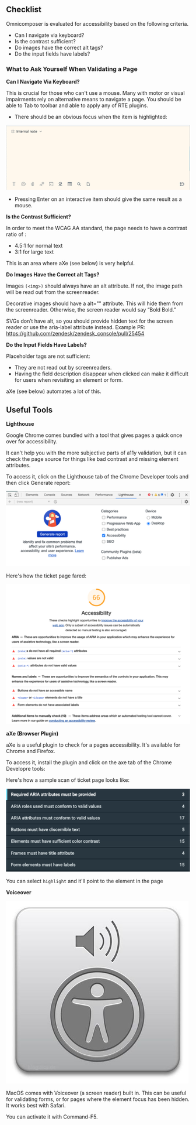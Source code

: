 ## Checklist

Omnicomposer is evaluated for accessibility based on the following criteria.

- Can I navigate via keyboard? 
- Is the contrast sufficient?
- Do images have the correct alt tags?
- Do the input fields have labels?

### What to Ask Yourself When Validating a Page
**Can I Navigate Via Keyboard?**

This is crucial for those who can't use a mouse. Many with motor or visual impairments rely on alternative means to navigate a page. You should be able to Tab to toolbar and able to apply any of RTE plugins.

- There should be an obvious focus when the item is highlighted:

![GitHub Logo](/images/tUDHU7vvFA.gif)

- Pressing Enter on an interactive item should give the same result as a mouse.

**Is the Contrast Sufficient?**

In order to meet the WCAG AA standard, the page needs to have a contrast ratio of :

- 4.5:1 for normal text 
- 3:1 for large text

This is an area where aXe (see below) is very helpful.

**Do Images Have the Correct alt Tags?**

Images `(<img>)` should always have an alt attribute. If not, the image path will be read out from the screenreader.

Decorative images should have a alt="" attribute. This will hide them from the screenreader.  Otherwise, the screen reader would say “Bold Bold.”

SVGs don’t have alt, so you should provide hidden text for the screen reader or use the aria-label attribute instead. Example PR: https://github.com/zendesk/zendesk_console/pull/25454

**Do the Input Fields Have Labels?**

Placeholder tags are not sufficient:

- They are not read out by screenreaders. 
- Having the field description disappear when clicked can make it difficult for users when revisiting an element or form.

aXe (see below) automates a lot of this.

## Useful Tools
**Lighthouse**

Google Chrome comes bundled with a tool that gives pages a quick once over for accessibility.

It can't help you with the more subjective parts of a11y validation, but it can check the page source for things like bad contrast and missing element attributes.

To access it, click on the Lighthouse tab of the Chrome Developer tools and then click Generate report:

![GitHub Logo](/images/chrome_lighthouse.png)

Here's how the ticket page fared:

![GitHub Logo](/images/lighthouse_results.png)

**aXe (Browser Plugin)**

aXe is a useful plugin to check for a pages accessibility. It's available for Chrome and Firefox.

To access it, install the plugin and click on the axe tab of the Chrome Developre tools:

Here's how a sample scan of ticket page looks like:

![GitHub Logo](/images/axe_results.png)

You can select `highlight` and it'll point to the element in the page

**Voiceover**

![GitHub Logo](/images/voiceover.jpeg)

MacOS comes with Voiceover (a screen reader) built in. This can be useful for validating forms, or for pages where the element focus has been hidden. It works best with Safari.

You can activate it with Command-F5. 
